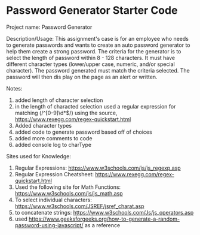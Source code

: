 # Password Generator Starter Code

Project name: Password Generator

Description/Usage:  This assignment's case is for an employee who needs to generate passwords and wants to create an auto password generator to help them create a strong password.  The criteria for the generator is to select the length of password within 8 - 128 characters.  It must have different character types (lower/upper case, numeric, and/or special character).  The password generated must match the criteria selected.  The password will then dis play on the page as an alert or written.  

Notes: 
1. added length of character selection
2. in the length of characted selection used a regular expression for matching (/^[0-9]\d*$/) using the source, https://www.rexegg.com/regex-quickstart.html 
3. Added character types
4. added code to generate password based off of choices 
5. added more comments to code 
6. added console log to charType

Sites used for Knowledge:
1. Regular Expressions: https://www.w3schools.com/js/js_regexp.asp 
2. Regular Expression Cheatsheet: https://www.rexegg.com/regex-quickstart.html 
3. Used the following site for Math Functions: https://www.w3schools.com/js/js_math.asp 
4. To select individual characters: https://www.w3schools.com/JSREF/jsref_charat.asp
5. to concatenate strings: https://www.w3schools.com/Js/js_operators.asp 
6. used https://www.geeksforgeeks.org/how-to-generate-a-random-password-using-javascript/ as a reference

